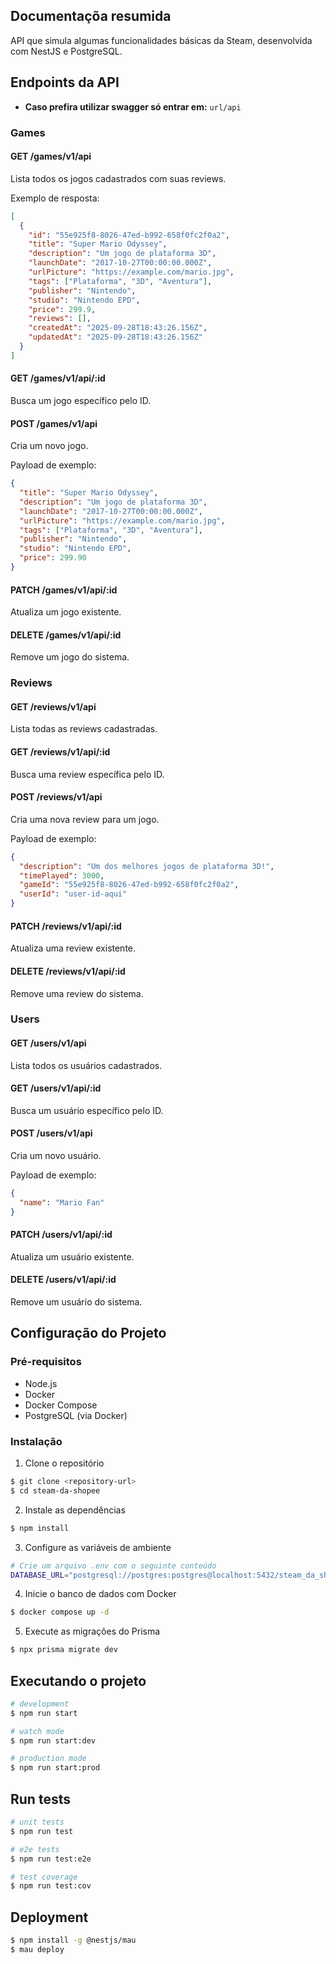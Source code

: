 ## Documentaçõa resumida

API que simula algumas funcionalidades básicas da Steam, desenvolvida com NestJS e PostgreSQL.

## Endpoints da API

- **Caso prefira utilizar swagger só entrar em:** ```url/api```

### Games

#### GET /games/v1/api
Lista todos os jogos cadastrados com suas reviews.

Exemplo de resposta:
```json
[
  {
    "id": "55e925f8-8026-47ed-b992-658f0fc2f0a2",
    "title": "Super Mario Odyssey",
    "description": "Um jogo de plataforma 3D",
    "launchDate": "2017-10-27T00:00:00.000Z",
    "urlPicture": "https://example.com/mario.jpg",
    "tags": ["Plataforma", "3D", "Aventura"],
    "publisher": "Nintendo",
    "studio": "Nintendo EPD",
    "price": 299.9,
    "reviews": [],
    "createdAt": "2025-09-28T18:43:26.156Z",
    "updatedAt": "2025-09-28T18:43:26.156Z"
  }
]
```

#### GET /games/v1/api/:id
Busca um jogo específico pelo ID.

#### POST /games/v1/api
Cria um novo jogo.

Payload de exemplo:
```json
{
  "title": "Super Mario Odyssey",
  "description": "Um jogo de plataforma 3D",
  "launchDate": "2017-10-27T00:00:00.000Z",
  "urlPicture": "https://example.com/mario.jpg",
  "tags": ["Plataforma", "3D", "Aventura"],
  "publisher": "Nintendo",
  "studio": "Nintendo EPD",
  "price": 299.90
}
```

#### PATCH /games/v1/api/:id
Atualiza um jogo existente.

#### DELETE /games/v1/api/:id
Remove um jogo do sistema.

### Reviews

#### GET /reviews/v1/api
Lista todas as reviews cadastradas.

#### GET /reviews/v1/api/:id
Busca uma review específica pelo ID.

#### POST /reviews/v1/api
Cria uma nova review para um jogo.

Payload de exemplo:
```json
{
  "description": "Um dos melhores jogos de plataforma 3D!",
  "timePlayed": 3000,
  "gameId": "55e925f8-8026-47ed-b992-658f0fc2f0a2",
  "userId": "user-id-aqui"
}
```

#### PATCH /reviews/v1/api/:id
Atualiza uma review existente.

#### DELETE /reviews/v1/api/:id
Remove uma review do sistema.

### Users

#### GET /users/v1/api
Lista todos os usuários cadastrados.

#### GET /users/v1/api/:id
Busca um usuário específico pelo ID.

#### POST /users/v1/api
Cria um novo usuário.

Payload de exemplo:
```json
{
  "name": "Mario Fan"
}
```

#### PATCH /users/v1/api/:id
Atualiza um usuário existente.

#### DELETE /users/v1/api/:id
Remove um usuário do sistema.

## Configuração do Projeto

### Pré-requisitos
- Node.js
- Docker
- Docker Compose
- PostgreSQL (via Docker)

### Instalação

1. Clone o repositório
```bash
$ git clone <repository-url>
$ cd steam-da-shopee
```

2. Instale as dependências
```bash
$ npm install
```

3. Configure as variáveis de ambiente
```bash
# Crie um arquivo .env com o seguinte conteúdo
DATABASE_URL="postgresql://postgres:postgres@localhost:5432/steam_da_shopee_DB?schema=public"
```

4. Inicie o banco de dados com Docker
```bash
$ docker compose up -d
```

5. Execute as migrações do Prisma
```bash
$ npx prisma migrate dev
```

## Executando o projeto

```bash
# development
$ npm run start

# watch mode
$ npm run start:dev

# production mode
$ npm run start:prod
```

## Run tests

```bash
# unit tests
$ npm run test

# e2e tests
$ npm run test:e2e

# test coverage
$ npm run test:cov
```

## Deployment



```bash
$ npm install -g @nestjs/mau
$ mau deploy
```

